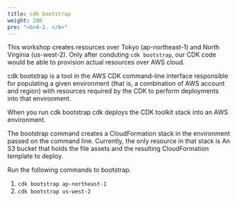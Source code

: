 ```yaml
---
title: cdk bootstrap
weight: 200
pre: "<b>4-2. </b>"
---
```


This workshop creates resources over Tokyo (ap-northeast-1) and North Virginia (us-west-2). Only after conduting `cdk bootstrap`, our CDK code would be able to provision actual resources over AWS cloud.


cdk bootstrap is a tool in the AWS CDK command-line interface responsible for populating a given environment (that is, a combination of AWS account and region) with resources required by the CDK to perform deployments into that environment.

When you run cdk bootstrap cdk deploys the CDK toolkit stack into an AWS environment.

The bootstrap command creates a CloudFormation stack in the environment passed on the command line. Currently, the only resource in that stack is An S3 bucket that holds the file assets and the resulting CloudFormation template to deploy.

Run the following commands to bootstrap.

1. `cdk bootstrap ap-northeast-1`
2. `cdk bootstrap us-west-2`